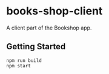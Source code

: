 # books-shop-client
A client part of the Bookshop app.

## Getting Started

```
npm run build
npm start
```
